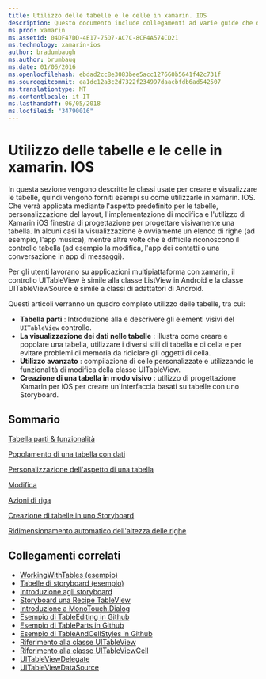 ```yaml
---
title: Utilizzo delle tabelle e le celle in xamarin. IOS
description: Questo documento include collegamenti ad varie guide che descrivono come visualizzare i dati con il controllo UITableView in un'app xamarin. IOS.
ms.prod: xamarin
ms.assetid: 04DF47DD-4E17-75D7-AC7C-8CF4A574CD21
ms.technology: xamarin-ios
author: bradumbaugh
ms.author: brumbaug
ms.date: 01/06/2016
ms.openlocfilehash: ebdad2cc8e3083bee5acc127660b5641f42c731f
ms.sourcegitcommit: ea1dc12a3c2d7322f234997daacbfdb6ad542507
ms.translationtype: MT
ms.contentlocale: it-IT
ms.lasthandoff: 06/05/2018
ms.locfileid: "34790016"
---
```

# <a name="working-with-tables-and-cells-in-xamarinios"></a>Utilizzo delle tabelle e le celle in xamarin. IOS

In questa sezione vengono descritte le classi usate per creare e visualizzare le tabelle, quindi vengono forniti esempi su come utilizzarle in xamarin. IOS. Che verrà applicata mediante l'aspetto predefinito per le tabelle, personalizzazione del layout, l'implementazione di modifica e l'utilizzo di Xamarin iOS finestra di progettazione per progettare visivamente una tabella. In alcuni casi la visualizzazione è ovviamente un elenco di righe (ad esempio, l'app musica), mentre altre volte che è difficile riconoscono il controllo tabella (ad esempio la modifica, l'app dei contatti o una conversazione in app di messaggi).

Per gli utenti lavorano su applicazioni multipiattaforma con xamarin, il controllo UITableView è simile alla classe ListView in Android e la classe UITableViewSource è simile a classi di adattatori di Android.

Questi articoli verranno un quadro completo utilizzo delle tabelle, tra cui:

-   **Tabella parti** : Introduzione alla e descrivere gli elementi visivi del `UITableView` controllo. 
-   **La visualizzazione dei dati nelle tabelle** : illustra come creare e popolare una tabella, utilizzare i diversi stili di tabella e di cella e per evitare problemi di memoria da riciclare gli oggetti di cella. 
-   **Utilizzo avanzato** : compilazione di celle personalizzate e utilizzando le funzionalità di modifica della classe UITableView. 
-   **Creazione di una tabella in modo visivo** : utilizzo di progettazione Xamarin per iOS per creare un'interfaccia basati su tabelle con uno Storyboard. 

## <a name="contents"></a>Sommario

 [Tabella parti &amp; funzionalità](~/ios/user-interface/controls/tables/table-parts-and-functionality.md)

 [Popolamento di una tabella con dati](~/ios/user-interface/controls/tables/populating-a-table-with-data.md)

 [Personalizzazione dell'aspetto di una tabella](~/ios/user-interface/controls/tables/customizing-table-appearance.md)

 [Modifica](~/ios/user-interface/controls/tables/editing.md)
 
 [Azioni di riga](~/ios/user-interface/controls/tables/row-action.md)

 [Creazione di tabelle in uno Storyboard](~/ios/user-interface/controls/tables/creating-tables-in-a-storyboard.md)
 
 [Ridimensionamento automatico dell'altezza delle righe](~/ios/user-interface/controls/tables/autosizing-row-height.md)

## <a name="related-links"></a>Collegamenti correlati

- [WorkingWithTables (esempio)](https://developer.xamarin.com/samples/monotouch/WorkingWithTables/)
- [Tabelle di storyboard (esempio)](https://developer.xamarin.com/samples/monotouch/StoryboardTable/)
- [Introduzione agli storyboard](~/ios/user-interface/storyboards/index.md)
- [Storyboard una Recipe TableView](https://developer.xamarin.com/recipes/ios/general/storyboard/storyboard_a_tableview)
- [Introduzione a MonoTouch.Dialog](~/ios/user-interface/monotouch.dialog/index.md)
- [Esempio di TableEditing in Github](https://github.com/xamarin/monotouch-samples/tree/master/TableEditing)
- [Esempio di TableParts in Github](https://github.com/xamarin/monotouch-samples/tree/master/TableParts)
- [Esempio di TableAndCellStyles in Github](https://github.com/xamarin/mobile-samples/tree/master/TablesLists)
- [Riferimento alla classe UITableView](https://developer.apple.com/library/ios/documentation/UIKit/Reference/UITableView_Class/)
- [Riferimento alla classe UITableViewCell](https://developer.apple.com/library/ios/documentation/UIKit/Reference/UITableViewCell_Class/)
- [UITableViewDelegate](https://developer.apple.com/library/ios/documentation/UIKit/Reference/UITableViewDelegate_Protocol/)
- [UITableViewDataSource](https://developer.apple.com/library/ios/documentation/UIKit/Reference/UITableViewDataSource_Protocol/)
